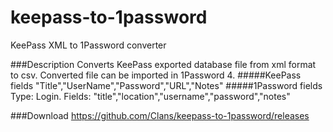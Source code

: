 keepass-to-1password
====================

KeePass XML to 1Password converter

###Description
Converts KeePass exported database file from xml format to csv. Converted file can be imported in 1Password 4.
#####KeePass fields
"Title","UserName","Password","URL","Notes"
#####1Password fields
Type: Login. Fields: "title","location","username","password","notes"

###Download
https://github.com/Clans/keepass-to-1password/releases
